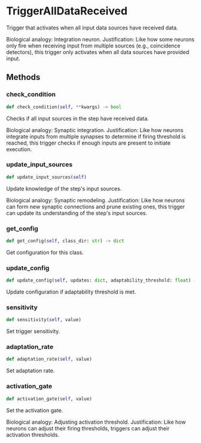 # TriggerAllDataReceived

Trigger that activates when all input data sources have received data.

Biological analogy: Integration neuron.
Justification: Like how some neurons only fire when receiving input from
multiple sources (e.g., coincidence detectors), this trigger only activates
when all data sources have provided input.

## Methods

### check_condition

```python
def check_condition(self, **kwargs) -> bool
```

Checks if all input sources in the step have received data.

Biological analogy: Synaptic integration.
Justification: Like how neurons integrate inputs from multiple synapses
to determine if firing threshold is reached, this trigger checks if
enough inputs are present to initiate execution.

### update_input_sources

```python
def update_input_sources(self)
```

Update knowledge of the step's input sources.

Biological analogy: Synaptic remodeling.
Justification: Like how neurons can form new synaptic connections
and prune existing ones, this trigger can update its understanding
of the step's input sources.

### get_config

```python
def get_config(self, class_dir: str) -> dict
```

Get configuration for this class.

### update_config

```python
def update_config(self, updates: dict, adaptability_threshold: float) -> bool
```

Update configuration if adaptability threshold is met.

### sensitivity

```python
def sensitivity(self, value)
```

Set trigger sensitivity.

### adaptation_rate

```python
def adaptation_rate(self, value)
```

Set adaptation rate.

### activation_gate

```python
def activation_gate(self, value)
```

Set the activation gate.

Biological analogy: Adjusting activation threshold.
Justification: Like how neurons can adjust their firing thresholds,
triggers can adjust their activation thresholds.

